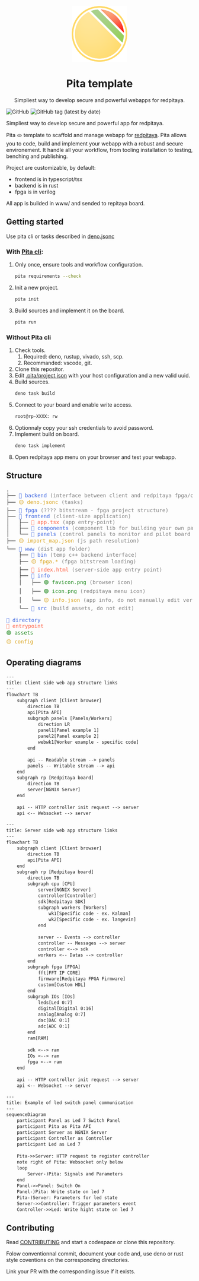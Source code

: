 <div align="center">
    <img src="./www/info/favicon.png" alt="logo" style="width: 150px; height: 150px"/>
    <h1>Pita template</h1>
    <p>Simpliest way to develop secure and powerful webapps for redpitaya.</p>
</div>

![GitHub](https://img.shields.io/github/license/JOTSR/pita-template?style=flat-square)
![GitHub tag (latest by date)](https://img.shields.io/github/v/tag/JOTSR/pita-template?style=flat-square)

Simpliest way to develop secure and powerful app for redpitaya.

Pita 🫓 template to scaffold and manage webapp for
[redpitaya](https://redpitaya.com/). Pita allows you to code, build and
implement your webapp with a robust and secure environement. It handle all your
workflow, from tooling installation to testing, benching and publishing.

Project are customizable, by default:

- frontend is in typescript/tsx
- backend is in rust
- fpga is in verilog

All app is builded in www/ and sended to repitaya board.

## Getting started

Use pita cli or tasks described in [deno.jsonc](./deno.jsonc)

### With [Pita cli](https://github.com/JOTSR/pita-cli):

1. Only once, ensure tools and workflow configuration.
   ```sh
   pita requirements --check
   ```
2. Init a new project.
   ```sh
   pita init
   ```
3. Build sources and implement it on the board.
   ```sh
   pita run
   ```

### Without Pita cli

1. Check tools.
   1. Required: deno, rustup, vivado, ssh, scp.
   2. Recommanded: vscode, git.
2. Clone this repositor.
3. Edit [.pita/project.json](.pita/project.json) with your host configuration
   and a new valid uuid.
4. Build sources.
   ```sh
   deno task build
   ```
5. Connect to your board and enable write access.
   ```sh
   root@rp-XXXX: rw
   ```
6. Optionnaly copy your ssh credentials to avoid password.
7. Implement build on board.
   ```sh
   deno task implement
   ```
8. Open redpitaya app menu on your browser and test your webapp.

## Structure

<pre>
.
├── <span style="color: royalblue">🔵 backend</span> <span style="color: grey">(interface between client and redpitaya fpga/cpu)</span>
├── <span style="color: goldenrod">🟡 deno.jsonc</span> <span style="color: grey">(tasks)</span>
├── <span style="color: royalblue">🔵 fpga</span> <span style="color: grey">(???? bitstream - fpga project structure)</span>
├── <span style="color: royalblue">🔵 frontend</span> <span style="color: grey">(client-size application)</span>
│   ├── <span style="color: tomato">🔴 app.tsx</span> <span style="color: grey">(app entry-point)</span>
│   ├── <span style="color: royalblue">🔵 components</span> <span style="color: grey">(component lib for building your own panels)</span>
│   └── <span style="color: royalblue">🔵 panels</span> <span style="color: grey">(control panels to monitor and pilot board IOs and state)</span>
├── <span style="color: goldenrod">🟡 import_map.json</span> <span style="color: grey">(js path resolution)</span>
└── <span style="color: royalblue">🔵 www</span> <span style="color: grey">(dist app folder)</span>
    ├── <span style="color: royalblue">🔵 bin</span> <span style="color: grey">(temp c++ backend interface)</span>
    ├── <span style="color: goldenrod">🟡 fpga.*</span> <span style="color: grey">(fpga bitstream loading)</span>
    ├── <span style="color: tomato">🔴 index.html</span> <span style="color: grey">(server-side app entry point)</span>
    ├── <span style="color: royalblue">🔵 info</span>
    │   ├── <span style="color: forestgreen">🟢 favicon.png</span> <span style="color: grey">(browser icon)</span>
    │   ├── <span style="color: forestgreen">🟢 icon.png</span> <span style="color: grey">(redpitaya menu icon)</span>
    │   └── <span style="color: goldenrod">🟡 info.json</span> <span style="color: grey">(app info, do not manually edit version and revision)</span>
    └── <span style="color: royalblue">🔵 src</span> <span style="color: grey">(build assets, do not edit)</span>

<span style="color: royalblue">🔵 directory</span>
<span style="color: tomato">🔴 entrypoint</span>
<span style="color: forestgreen">🟢 assets</span>
<span style="color: goldenrod">🟡 config</span>
</pre>

## Operating diagrams

```mermaid
---
title: Client side web app structure links
---
flowchart TB
    subgraph client [Client browser]
        direction TB
        api[Pita API]
        subgraph panels [Panels/Workers]
            direction LR
            panel1[Panel example 1]
            panel2[Panel example 2]
            webwk1[Worker example - specific code]
        end

        api -- Readable stream --> panels
        panels -- Writable stream --> api
    end
    subgraph rp [Redpitaya board]
        direction TB
        server[NGNIX Server]
    end

    api -- HTTP controller init request --> server
    api <-- Websocket --> server
```

```mermaid
---
title: Server side web app structure links
---
flowchart TB
    subgraph client [Client browser]
        direction TB
        api[Pita API]
    end
    subgraph rp [Redpitaya board]
        direction TB
        subgraph cpu [CPU]
            server[NGNIX Server]
            controller[Controller]
            sdk[Redpitaya SDK]
            subgraph workers [Workers]
                wk1[Specific code - ex. Kalman]
                wk2[Specific code - ex. langevin]
            end

            server -- Events --> controller
            controller -- Messages --> server
            controller <--> sdk
            workers <-- Datas --> controller
        end
        subgraph fpga [FPGA]
            fft[FFT IP CORE]
            firmware[Redpitaya FPGA Firmware]
            custom[Custom HDL]
        end
        subgraph IOs [IOs]
            leds[Led 0:7]
            digital[Digital 0:16]
            analog[Analog 0:7]
            dac[DAC 0:1]
            adc[ADC 0:1]
        end
        ram[RAM]

        sdk <--> ram
        IOs <--> ram
        fpga <--> ram
    end

    api -- HTTP controller init request --> server
    api <-- Websocket --> server
```

```mermaid
---
title: Example of led switch panel communication
---
sequenceDiagram
    participant Panel as Led 7 Switch Panel
    participant Pita as Pita API
    participant Server as NGNIX Server
    participant Controller as Controller
    participant Led as Led 7

    Pita->>Server: HTTP request to register controller
    note right of Pita: Websocket only below
    loop
        Server-)Pita: Signals and Parameters
    end
    Panel->>Panel: Switch On
    Panel-)Pita: Write state on led 7
    Pita-)Server: Parameters for led state
    Server->>Controller: Trigger parameters event
    Controller->>Led: Write hight state on led 7
```

## Contributing

Read [CONTRIBUTING](./CONTRIBUTING.md) and start a codespace or clone this
repository.

Folow conventionnal commit, document your code and, use deno or rust style
coventions on the corresponding directories.

Link your PR with the corresponding issue if it exists.
